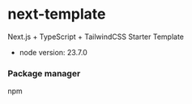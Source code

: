 # next-template

Next.js + TypeScript + TailwindCSS Starter Template

- node version: 23.7.0

### Package manager

npm
